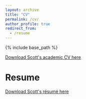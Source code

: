 ```yaml
---
layout: archive
title: "CV"
permalink: /cv/
author_profile: true
redirect_from:
  - /resume
---
```


{% include base_path %}

[Download Scott's academic CV here](http://scottsomerville.github.io/files/scott_somerville_cv.pdf)

#
# Resume

[Download Scott's résumé here](http://scottsomerville.github.io/files/scott_somerville_cv.pdf)

